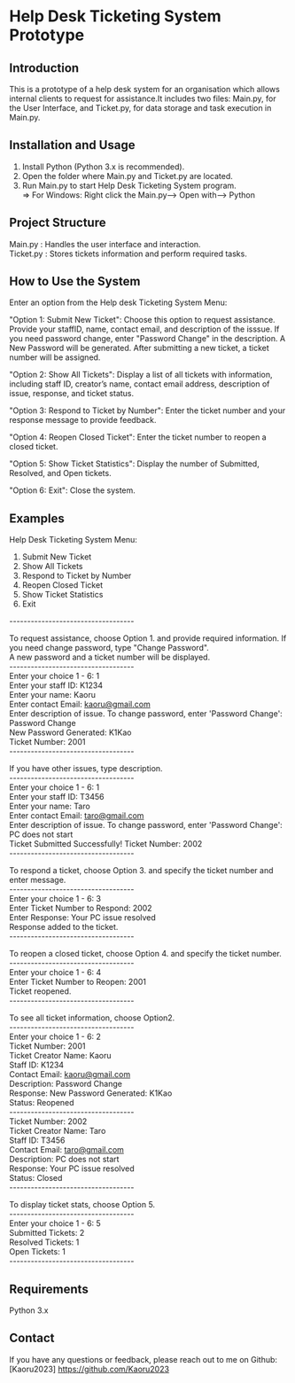 # Help Desk Ticketing System Prototype

## Introduction
This is a prototype of a help desk system for an organisation which allows internal clients to request for assistance.It includes two files: Main.py, for the User Interface, and Ticket.py, for data storage and task execution in Main.py.

## Installation and Usage
1. Install Python (Python 3.x is recommended).   
2. Open the folder where Main.py and Ticket.py are located.
3. Run Main.py to start Help Desk Ticketing System program.  
   => For Windows: Right click the Main.py--> Open with--> Python   

## Project Structure
Main.py : Handles the user interface and interaction.  
Ticket.py : Stores tickets information and perform required tasks.

## How to Use the System
Enter an option from the Help desk Ticketing System Menu:

"Option 1: Submit New Ticket": Choose this option to request assistance. Provide your staffID, name, contact email, and description of the isssue. If you need password change, enter "Password Change" in the description. A New Password will be generated. After submitting a new ticket, a ticket number will be assigned. 

"Option 2: Show All Tickets": Display a list of all tickets with information, including staff ID, creator’s name, contact email address, description of issue, response, and ticket status.

"Option 3: Respond to Ticket by Number": Enter the ticket number and your response message to provide feedback.

"Option 4: Reopen Closed Ticket": Enter the ticket number to reopen a closed ticket.

"Option 5: Show Ticket Statistics": Display the number of Submitted, Resolved, and Open tickets.

"Option 6: Exit": Close the system. 

## Examples
Help Desk Ticketing System Menu:
1. Submit New Ticket
2. Show All Tickets
3. Respond to Ticket by Number
4. Reopen Closed Ticket
5. Show Ticket Statistics
6. Exit

\-----------------------------------  
  
To request assistance, choose Option 1. and provide required information. If you need change password, type "Change Password".<br>
A new password and a ticket number will be displayed.  
\-----------------------------------  
Enter your choice 1 - 6: 1  
Enter your staff ID: K1234  
Enter your name: Kaoru  
Enter contact Email: kaoru@gmail.com  
Enter description of issue. To change password, enter 'Password Change': Password Change  
New Password Generated: K1Kao  
Ticket Number: 2001  
\-----------------------------------  
  
If you have other issues, type description.  
\-----------------------------------  
Enter your choice 1 - 6: 1  
Enter your staff ID: T3456  
Enter your name: Taro  
Enter contact Email: taro@gmail.com  
Enter description of issue. To change password, enter 'Password Change': PC does not start  
Ticket Submitted Successfully! Ticket Number: 2002  
\-----------------------------------  
  
To respond a ticket, choose Option 3. and specify the ticket number and enter message.  
\-----------------------------------  
Enter your choice 1 - 6: 3  
Enter Ticket Number to Respond: 2002  
Enter Response: Your PC issue resolved  
Response added to the ticket.  
\-----------------------------------  
  
To reopen a closed ticket, choose Option 4. and specify the ticket number.  
\-----------------------------------  
Enter your choice 1 - 6: 4  
Enter Ticket Number to Reopen: 2001  
Ticket reopened.  
\-----------------------------------  
  
To see all ticket information, choose Option2.  
\-----------------------------------  
Enter your choice 1 - 6: 2  
Ticket Number: 2001  
Ticket Creator Name: Kaoru  
Staff ID: K1234  
Contact Email: kaoru@gmail.com  
Description: Password Change  
Response: New Password Generated: K1Kao  
Status: Reopened  
\-----------------------------------    
Ticket Number: 2002  
Ticket Creator Name: Taro  
Staff ID: T3456  
Contact Email: taro@gmail.com  
Description: PC does not start  
Response: Your PC issue resolved  
Status: Closed  
\-----------------------------------  
  
To display ticket stats, choose Option 5.  
\-----------------------------------  
Enter your choice 1 - 6: 5    
Submitted Tickets: 2  
Resolved Tickets: 1  
Open Tickets: 1  
\-----------------------------------  

## Requirements

Python 3.x

## Contact

If you have any questions or feedback, please reach out to me on Github:  
[Kaoru2023] https://github.com/Kaoru2023  


